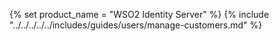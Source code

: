 {% set product_name = "WSO2 Identity Server" %}
{% include "../../../../../includes/guides/users/manage-customers.md" %}
